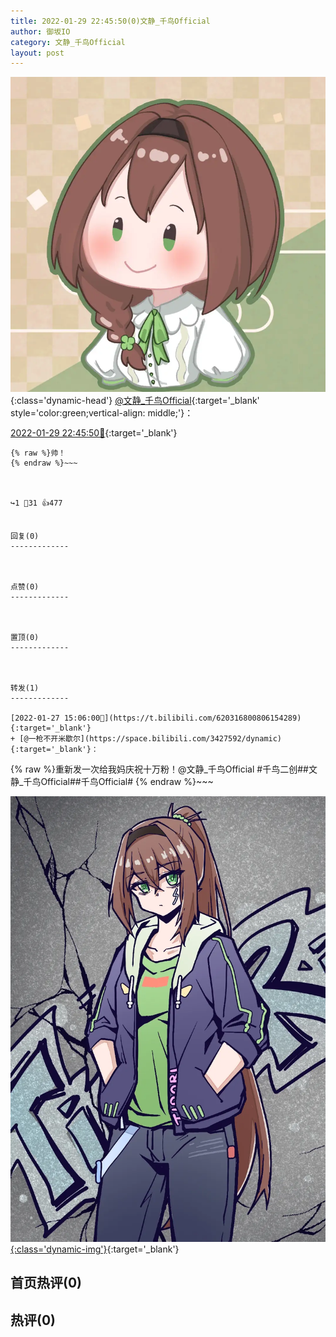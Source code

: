 ```yaml
---
title: 2022-01-29 22:45:50(0)文静_千鸟Official
author: 御坂IO
category: 文静_千鸟Official
layout: post
---
```


![img](/images/ac7482ed1b9a7f203dc68c0c4a77c488a27b108a.jpg){:class='dynamic-head'}
[@文静_千鸟Official](https://space.bilibili.com/667526012/dynamic){:target='_blank' style='color:green;vertical-align: middle;'}：

[2022-01-29 22:45:50🔗](https://t.bilibili.com/621177469308618071){:target='_blank'}

~~~
{% raw %}帅！
{% endraw %}~~~



↪️1 💬31 👍477


回复(0)
-------------



点赞(0)
-------------



置顶(0)
-------------



转发(1)
-------------

[2022-01-27 15:06:00🔗](https://t.bilibili.com/620316800806154289){:target='_blank'}
+ [@一枪不开米歇尔](https://space.bilibili.com/3427592/dynamic){:target='_blank'}：
~~~
{% raw %}重新发一次给我妈庆祝十万粉！@文静_千鸟Official 
#千鸟二创##文静_千鸟Official##千鸟Official#
{% endraw %}~~~


[![img](/images/33b5e254237417675d6a52126b35e7920978ba0b.jpg){:class='dynamic-img'}](/images/33b5e254237417675d6a52126b35e7920978ba0b.jpg){:target='_blank'}




首页热评(0)
-------------



热评(0)
-------------



